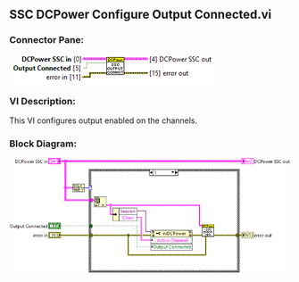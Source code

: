 ## **SSC DCPower Configure Output Connected.vi**
### Connector Pane:
![alt text](/docs/images/Instrument%20Control/DCPower/SSC%20DCPower/Source/SSC%20DCPower%20Configure%20Output%20Connected.vic.png "SSC DCPower Configure Output Connected.vi connector pane")

### VI Description:
This VI configures output enabled on the channels.

### Block Diagram:
![alt text](/docs/images/Instrument%20Control/DCPower/SSC%20DCPower/Source/SSC%20DCPower%20Configure%20Output%20Connected.vid.png "SSC DCPower Configure Output Connected.vi block diagram")
